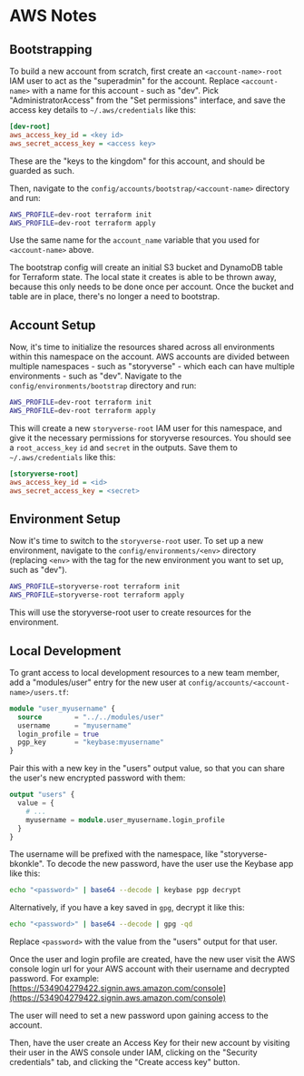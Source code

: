 # AWS Notes

## Bootstrapping

To build a new account from scratch, first create an `<account-name>-root` IAM user to act as the "superadmin" for the account. Replace `<account-name>` with a name for this account - such as "dev". Pick "AdministratorAccess" from the "Set permissions" interface, and save the access key details to `~/.aws/credentials` like this:

```ini
[dev-root]
aws_access_key_id = <key id>
aws_secret_access_key = <access key>
```

These are the "keys to the kingdom" for this account, and should be guarded as such.

Then, navigate to the `config/accounts/bootstrap/<account-name>` directory and run:

```sh
AWS_PROFILE=dev-root terraform init
AWS_PROFILE=dev-root terraform apply
```

Use the same name for the `account_name` variable that you used for `<account-name>` above.

The bootstrap config will create an initial S3 bucket and DynamoDB table for Terraform state. The local state it creates is able to be thrown away, because this only needs to be done once per account. Once the bucket and table are in place, there's no longer a need to bootstrap.

## Account Setup

Now, it's time to initialize the resources shared across all environments within this namespace on the account. AWS accounts are divided between multiple namespaces - such as "storyverse" - which each can have multiple environments - such as "dev". Navigate to the `config/environments/bootstrap` directory and run:

```sh
AWS_PROFILE=dev-root terraform init
AWS_PROFILE=dev-root terraform apply
```

This will create a new `storyverse-root` IAM user for this namespace, and give it the necessary permissions for storyverse resources. You should see a `root_access_key` `id` and `secret` in the outputs. Save them to `~/.aws/credentials` like this:

```ini
[storyverse-root]
aws_access_key_id = <id>
aws_secret_access_key = <secret>

```

## Environment Setup

Now it's time to switch to the `storyverse-root` user. To set up a new environment, navigate to the `config/environments/<env>` directory (replacing `<env>` with the tag for the new environment you want to set up, such as "dev").

```sh
AWS_PROFILE=storyverse-root terraform init
AWS_PROFILE=storyverse-root terraform apply
```

This will use the storyverse-root user to create resources for the environment.

## Local Development

To grant access to local development resources to a new team member, add a "modules/user" entry for the new user at `config/accounts/<account-name>/users.tf`:

```tf
module "user_myusername" {
  source        = "../../modules/user"
  username      = "myusername"
  login_profile = true
  pgp_key       = "keybase:myusername"
}
```

Pair this with a new key in the "users" output value, so that you can share the user's new encrypted password with them:

```tf
output "users" {
  value = {
    # ...
    myusername = module.user_myusername.login_profile
  }
}
```

The username will be prefixed with the namespace, like "storyverse-bkonkle". To decode the new password, have the user use the Keybase app like this:

```sh
echo "<password>" | base64 --decode | keybase pgp decrypt
```

Alternatively, if you have a key saved in `gpg`, decrypt it like this:

```sh
echo "<password>" | base64 --decode | gpg -qd
```

Replace `<password>` with the value from the "users" output for that user.

Once the user and login profile are created, have the new user visit the AWS console login url for your AWS account with their username and decrypted password. For example: [https://534904279422.signin.aws.amazon.com/console](https://534904279422.signin.aws.amazon.com/console)

The user will need to set a new password upon gaining access to the account.

Then, have the user create an Access Key for their new account by visiting their user in the AWS console under IAM, clicking on the "Security credentials" tab, and clicking the "Create access key" button.
